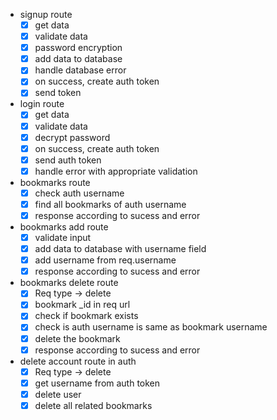 * signup route
  * [x] get data
  * [x] validate data
  * [x] password encryption
  * [x] add data to database
  * [x] handle database error
  * [x] on success, create auth token
  * [x] send token

* login route
  * [x] get data
  * [x] validate data
  * [x] decrypt password
  * [x] on success, create auth token
  * [x] send auth token
  * [x] handle error with appropriate validation

* bookmarks route
  * [x] check auth username
  * [x] find all bookmarks of auth username
  * [x] response according to sucess and error

* bookmarks add route
  * [x] validate input
  * [x] add data to database with username field
  * [x] add username from req.username
  * [x] response according to sucess and error

* bookmarks delete route
  * [x] Req type -> delete
  * [x] bookmark _id in req url
  * [x] check if bookmark exists
  * [x] check is auth username is same as bookmark username
  * [x] delete the bookmark
  * [x] response according to sucess and error

* delete account route in auth
  * [x] Req type -> delete
  * [x] get username from auth token
  * [x] delete user
  * [x] delete all related bookmarks